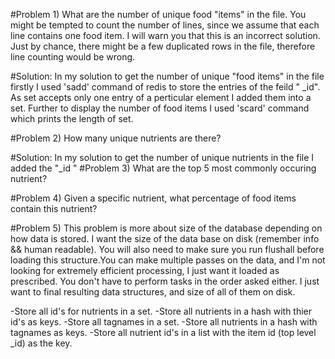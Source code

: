 #Problem 1)
  What are the number of unique food "items" in the file. You might be tempted to count the number of lines, since we assume that each line contains one food item. I will warn you that this is an incorrect solution. Just by chance, there might be a few duplicated rows in the file, therefore line counting would be wrong.

#Solution: 
  In my solution to get the number of unique "food items" in the file firstly I used 'sadd' command of redis to store the entries of the feild " _id". As set accepts only one entry of a perticular element I added them into a set. Further to display the number of food items I used 'scard' command which prints the length of set.
  
#Problem 2)
 How many unique nutrients are there?

#Solution:
  In my solution to get the number of unique nutrients in the file I added the "_id "
#Problem 3)
  What are the top 5 most commonly occuring nutrient?
  
#Problem 4)
  Given a specific nutrient, what percentage of food items contain this nutrient?
  
#Problem 5)
  This problem is more about size of the database depending on how data is stored. I want the size of the data base on disk (remember info && human readable). You will also need to make sure you run flushall before loading this structure.You can make multiple passes on the data, and I'm not looking for extremely efficient processing, I just want it loaded as prescribed. You don't have to perform tasks in the order asked either. I just want to final resulting data structures, and size of all of them on disk.

  -Store all id's for nutrients in a set.
  -Store all nutrients in a hash with thier id's as keys.
  -Store all tagnames in a set.
  -Store all nutrients in a hash with tagnames as keys.
  -Store all nutrient id's in a list with the item id (top level _id) as the key.
